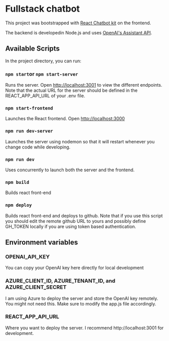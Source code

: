 # Fullstack chatbot 
This project was bootstrapped with [React Chatbot kit](https://fredrikoseberg.github.io/react-chatbot-kit-docs/docs/getting-started/) on the frontend.

The backend is developedin Node.js and uses [OpenAI's Assistant API](https://platform.openai.com/docs/assistants/overview).

## Available Scripts

In the project directory, you can run:

### `npm start`or  `npm start-server`

Runs the server.
Open [http://localhost:3001](http://localhost:3001) to view the different endpoints.
Note that the actual URL for the server should be defined in the REACT_APP_API_URL of your .env file.

### `npm start-frontend`

Launches the React frontend. Open [http://localhost:3000](http://localhost:3000)

### `npm run dev-server`

Launches the server using nodemon so that it will restart whenever you change code while developing.

### `npm run dev`

Uses concurrently to launch both the server and the frontend.

### `npm build`

Builds react front-end

### `npm deploy`

Builds react front-end and deploys to github. Note that if you use this script you should edit the remote github URL to yours and possibly define GH_TOKEN locally if you are using token based authentication.

## Environment variables

### OPENAI_API_KEY

You can copy your OpenAI key here directly for local development

### AZURE_CLIENT_ID, AZURE_TENANT_ID, and AZURE_CLIENT_SECRET

I am using Azure to deploy the server and store the OpenAI key remotely. You might not need this. Make sure to modify the app.js file accordingly.

### REACT_APP_API_URL

Where you want to deploy the server. I recommend http://localhost:3001 for development.
